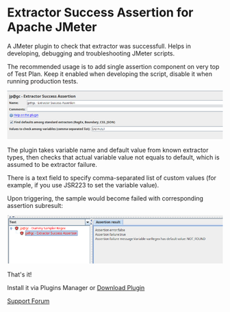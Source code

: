 # Extractor Success Assertion for Apache JMeter

A JMeter plugin to check that extractor was successfull. Helps in developing, debugging and troubleshooting JMeter scripts.

The recommended usage is to add single assertion component on very top of Test Plan. Keep it enabled when developing the script, disable it when running production tests.  

![screenshot](screenshot.png)

The plugin takes variable name and default value from known extractor types, then checks that actual variable value not equals to default, which is assumed to be extractor failure.

There is a text field to specify comma-separated list of custom values (for example, if you use JSR223 to set the variable value).

Upon triggering, the sample would become failed with corresponding assertion subresult:

![result screenshot](result.png)

That's it!

Install it via Plugins Manager or [Download Plugin](https://jmeter-plugins.org/?search=jpgc-esa)

[Support Forum](https://jmeter-plugins.org/support/)